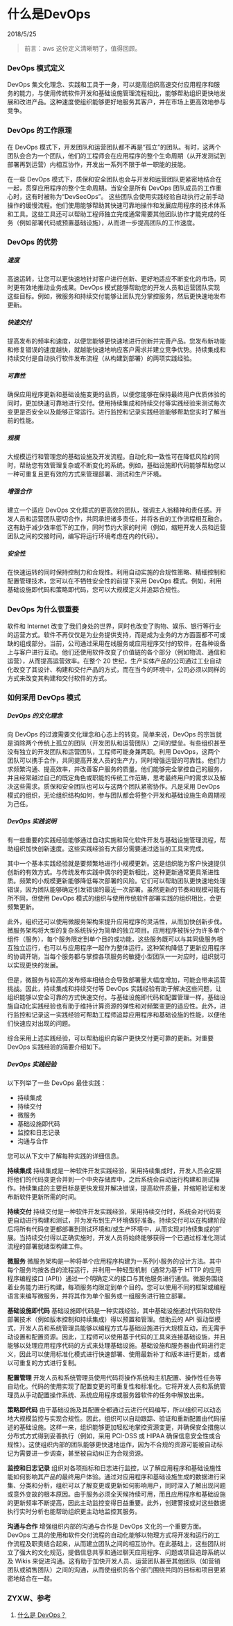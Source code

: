 # 什么是DevOps
2018/5/25

> 前言：aws 这份定义清晰明了，值得回顾。

### DevOps 模式定义

DevOps 集文化理念、实践和工具于一身，可以提高组织高速交付应用程序和服务的能力，与使用传统软件开发和基础设施管理流程相比，能够帮助组织更快地发展和改进产品。这种速度使组织能够更好地服务其客户，并在市场上更高效地参与竞争。


### DevOps 的工作原理

在 DevOps 模式下，开发团队和运营团队都不再是“孤立”的团队。有时，这两个团队会合为一个团队，他们的工程师会在应用程序的整个生命周期（从开发测试到部署再到运营）内相互协作，开发出一系列不限于单一职能的技能。

在一些 DevOps 模式下，质保和安全团队也会与开发和运营团队更紧密地结合在一起，贯穿应用程序的整个生命周期。当安全是所有 DevOps 团队成员的工作重心时，这有时被称为“DevSecOps”。
这些团队会使用实践经验自动执行之前手动操作的缓慢流程。他们使用能够帮助其快速可靠地操作和发展应用程序的技术体系和工具。这些工具还可以帮助工程师独立完成通常需要其他团队协作才能完成的任务（例如部署代码或预置基础设施），从而进一步提高团队的工作速度。


### DevOps 的优势

##### 速度
高速运转，让您可以更快速地针对客户进行创新、更好地适应不断变化的市场，同时更有效地推动业务成果。DevOps 模式能够帮助您的开发人员和运营团队实现这些目标。例如，微服务和持续交付能够让团队充分掌控服务，然后更快速地发布更新。

##### 快速交付
提高发布的频率和速度，以便您能够更快速地进行创新并完善产品。您发布新功能和修复错误的速度越快，就越能快速地响应客户需求并建立竞争优势。持续集成和持续交付是自动执行软件发布流程（从构建到部署）的两项实践经验。

##### 可靠性
确保应用程序更新和基础设施变更的品质，以便您能够在保持最终用户优质体验的同时，更加快速可靠地进行交付。使用持续集成和持续交付等实践经验来测试每次变更是否安全以及能够正常运行。进行监控和记录实践经验能够帮助您实时了解当前的性能。

##### 规模
大规模运行和管理您的基础设施及开发流程。自动化和一致性可在降低风险的同时，帮助您有效管理复杂或不断变化的系统。例如，基础设施即代码能够帮助您以一种可重复且更有效的方式来管理部署、测试和生产环境。

##### 增强合作
建立一个适应 DevOps 文化模式的更高效的团队，强调主人翁精神和责任感。开发人员和运营团队密切合作，共同承担诸多责任，并将各自的工作流程相互融合。这有助于减少效率低下的工作，同时节约大家的时间（例如，缩短开发人员和运营团队之间的交接时间，编写将运行环境考虑在内的代码）。

##### 安全性
在快速运转的同时保持控制力和合规性。利用自动实施的合规性策略、精细控制和配置管理技术，您可以在不牺牲安全性的前提下采用 DevOps 模式。例如，利用基础设施即代码和策略即代码，您可以大规模定义并追踪合规性。


### DevOps 为什么很重要

软件和 Internet 改变了我们身处的世界，同时也改变了购物、娱乐、银行等行业的运营方式。软件不再仅仅是为业务提供支持，而是成为业务的方方面面都不可或缺的组成部分。当前，公司通过采用在线服务或应用程序交付的软件，在各种设备上与客户进行互动。他们还使用软件改变了价值链的各个部分（例如物流、通信和运营），从而提高运营效率。在整个 20 世纪，生产实体产品的公司通过工业自动化改变了其设计、构建和交付产品的方式，而在当今的环境中，公司必须以同样的方式来改变其构建和交付软件的方式。


### 如何采用 DevOps 模式

##### DevOps 的文化理念
向 DevOps 的过渡需要文化理念和心态上的转变。简单来说，DevOps 的宗旨就是消除两个传统上孤立的团队（开发团队和运营团队）之间的壁垒。有些组织甚至没有独立的开发团队和运营团队，工程师可能身兼两职。利用 DevOps，这两个团队可以携手合作，共同提高开发人员的生产力，同时增强运营的可靠性。他们力求频繁沟通、提高效率，并改善客户服务的质量。他们能够完全掌控自己的服务，并且经常越过自己的既定角色或职能的传统工作范畴，思考最终用户的需求以及解决这些需求。质保和安全团队也可以与这两个团队紧密协作。凡是采用 DevOps 模式的组织，无论组织结构如何，参与团队都会将整个开发和基础设施生命周期视为己任。

##### DevOps 实践说明
有一些重要的实践经验能够通过自动实施和简化软件开发与基础设施管理流程，帮助组织加快创新速度。这些实践经验有大部分需要通过适当的工具来完成。

其中一个基本实践经验就是要频繁地进行小规模更新。这是组织能为客户快速提供创新的有效方式。与传统发布实践中偶尔的更新相比，这种更新通常更具渐进性质。频繁的小规模更新能够降低每次部署的风险。它们可以帮助团队更快速地处理错误，因为团队能够确定引发错误的最近一次部署。虽然更新的节奏和规模可能有所不同，但使用 DevOps 模式的组织与使用传统软件部署实践的组织相比，会更频繁更新。

此外，组织还可以使用微服务架构来提升应用程序的灵活性，从而加快创新步伐。微服务架构将大型的复杂系统拆分为简单的独立项目。应用程序被拆分为许多单个组件（服务），每个服务限定到单个目的或功能，这些服务既可以与其同级服务相互独立运行，也可以与应用程序一起作为整体运行。这种架构降低了更新应用程序的协调开销，当每个服务都与掌控各项服务的敏捷小型团队一一对应时，组织就可以实现更快的发展。

但是，微服务与较高的发布频率相结合会导致部署量大幅度增加，可能会带来运营挑战。因此，持续集成和持续交付等 DevOps 实践经验有助于解决这些问题，让组织能够以安全可靠的方式快速交付。与基础设施即代码和配置管理一样，基础设施自动化实践经验也有助于维持计算资源的弹性和对频繁变更的适应性。此外，进行监控和记录这一实践经验可帮助工程师追踪应用程序和基础设施的性能，以便他们快速应对出现的问题。

综合采用上述实践经验，可以帮助组织向客户更快交付更可靠的更新。对重要 DevOps 实践经验的简要介绍如下。



##### DevOps 实践经验
以下列举了一些 DevOps 最佳实践：

- 持续集成
- 持续交付
- 微服务
- 基础设施即代码
- 监控和日志记录
- 沟通与合作


您可以从下文中了解每种实践的详细信息。

**持续集成**
持续集成是一种软件开发实践经验，采用持续集成时，开发人员会定期将他们的代码变更合并到一个中央存储库中，之后系统会自动运行构建和测试操作。持续集成的主要目标是更快发现并解决错误，提高软件质量，并缩短验证和发布新软件更新所需的时间。

**持续交付**
持续交付是一种软件开发实践经验，采用持续交付时，系统会对代码变更自动进行构建和测试，并为发布到生产环境做好准备。持续交付可以在构建阶段后将所有代码变更都部署到测试环境和/或生产环境中，从而实现对持续集成的扩展。当持续交付得以正确实施时，开发人员将始终能够获得一个已通过标准化测试流程的部署就绪型构建工件。

**微服务**
微服务架构是一种将单个应用程序构建为一系列小服务的设计方法。其中每个服务均按各自的流程运行，并利用一种轻型机制（通常为基于 HTTP 的应用程序编程接口 (API)）通过一个明确定义的接口与其他服务进行通信。微服务围绕着业务能力进行构建，每项服务均限定到单个目的。您可以使用不同的框架或编程语言来编写微服务，并将其作为单个服务或一组服务进行独立部署。

**基础设施即代码**
基础设施即代码是一种实践经验，其中基础设施通过代码和软件部署技术（例如版本控制和持续集成）得以预置和管理。借助云的 API 驱动型模式，开发人员和系统管理员能够以编程方式与基础设施进行大规模互动，而无需手动设置和配置资源。因此，工程师可以使用基于代码的工具来连接基础设施，并且能够以处理应用程序代码的方式来处理基础设施。基础设施和服务器由代码进行定义，因此可以使用标准化模式进行快速部署、使用最新补丁和版本进行更新，或者以可重复的方式进行复制。

**配置管理**
开发人员和系统管理员使用代码将操作系统和主机配置、操作性任务等自动化。代码的使用实现了配置变更的可重复性和标准化。它将开发人员和系统管理员从手动配置操作系统、系统应用程序或服务器软件的任务中解放出来。

**策略即代码**
由于基础设施及其配置全都通过云进行代码编写，所以组织可以动态地大规模监控与实现合规性。因此，组织可以自动跟踪、验证和重新配置由代码描述的基础设施。这样一来，组织能够更加轻松地掌控资源变更，并确保安全措施以分布式方式得到妥善执行（例如，采用 PCI-DSS 或 HIPAA 确保信息安全性或合规性）。这使组织内部的团队能够更快速地运作，因为不合规的资源可能被自动标记为需要进一步调查，甚至被自动纠正为合规资源。

**监控和日志记录**
组织对各项指标和日志进行监控，以了解应用程序和基础设施性能如何影响其产品的最终用户体验。通过对应用程序和基础设施生成的数据进行采集、分类和分析，组织可以了解变更或更新如何影响用户，同时深入了解出现问题或意外变故的根本原因。由于服务必须全天候持续可用，而且应用程序和基础设施的更新频率不断提高，因此主动监控变得日益重要。此外，创建警报或对这些数据执行实时分析也能帮助组织更主动地监控其服务。

**沟通与合作**
增强组织内部的沟通与合作是 DevOps 文化的一个重要方面。DevOps 工具的使用和软件交付流程的自动化能够以物理方式将开发和运行的工作流程及职责结合起来，从而建立团队之间的相互协作。在此基础上，这些团队树立了强大的文化规范，提倡信息共享和通过聊天应用程序、问题或项目追踪系统以及 Wikis 来促进沟通。这有助于加快开发人员、运营团队甚至其他团队（如营销团队或销售团队）之间的沟通，从而使组织的各个部门围绕共同的目标和项目更紧密地结合在一起。


### ZYXW、参考
1. [什么是 DevOps？](https://aws.amazon.com/cn/devops/what-is-devops/)
